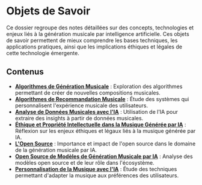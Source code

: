 # Objets de Savoir

Ce dossier regroupe des notes détaillées sur des concepts, technologies et enjeux liés à la génération musicale par intelligence artificielle. Ces objets de savoir permettent de mieux comprendre les bases techniques, les applications pratiques, ainsi que les implications éthiques et légales de cette technologie émergente.

## Contenus

- **[Algorithmes de Génération Musicale](./algo-generation.md)** : Exploration des algorithmes permettant de créer de nouvelles compositions musicales.
- **[Algorithmes de Recommandation Musicale](./algo-reco.md)** : Étude des systèmes qui personnalisent l'expérience musicale des utilisateurs.
- **[Analyse de Données Musicales avec l'IA](./analyse.md)** : Utilisation de l'IA pour extraire des insights à partir de données musicales.
- **[Éthique et Propriété Intellectuelle dans la Musique Générée par IA](./ethique.md)** : Réflexion sur les enjeux éthiques et légaux liés à la musique générée par IA.
- **[L'Open Source](./opensource.md)** : Importance et impact de l'open source dans le domaine de la génération musicale par IA.
- **[Open Source de Modèles de Génération Musicale par IA](./opensourcemodeles.md)** : Analyse des modèles open source et de leur rôle dans l'écosystème.
- **[Personnalisation de la Musique avec l'IA](./personnalisation.md)** : Étude des techniques permettant d'adapter la musique aux préférences des utilisateurs.

